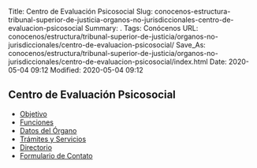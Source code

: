 Title: Centro de Evaluación Psicosocial
Slug: conocenos-estructura-tribunal-superior-de-justicia-organos-no-jurisdiccionales-centro-de-evaluacion-psicosocial
Summary: .
Tags: Conócenos
URL: conocenos/estructura/tribunal-superior-de-justicia/organos-no-jurisdiccionales/centro-de-evaluacion-psicosocial/
Save_As: conocenos/estructura/tribunal-superior-de-justicia/organos-no-jurisdiccionales/centro-de-evaluacion-psicosocial/index.html
Date: 2020-05-04 09:12
Modified: 2020-05-04 09:12



## Centro de Evaluación Psicosocial

* [Objetivo](objetivo/)
* [Funciones](funciones/)
* [Datos del Órgano](datos-del-organo/)
* [Trámites y Servicios](tramites-y-servicios/)
* [Directorio](directorio/)
* [Formulario de Contato](formulario-de-contacto/)




